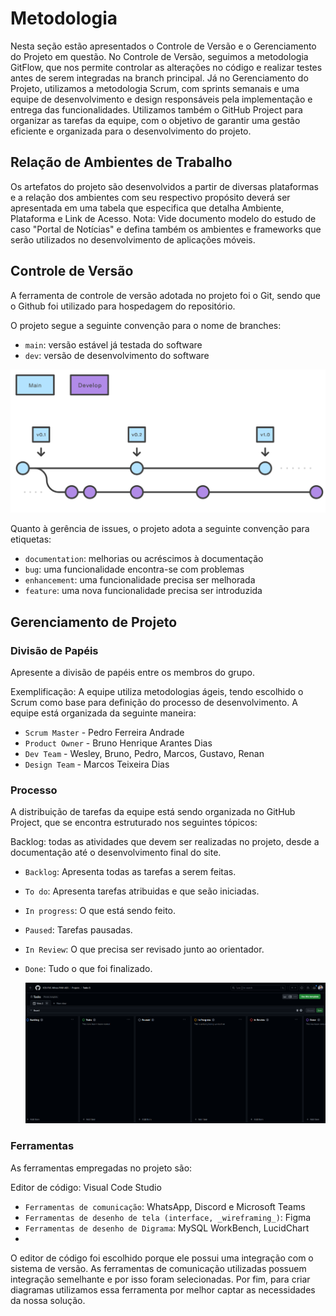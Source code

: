 
# Metodologia

Nesta seção estão apresentados o Controle de Versão e o Gerenciamento do Projeto em questão. No Controle de Versão, seguimos a metodologia GitFlow, que nos permite controlar as alterações no código e realizar testes antes de serem integradas na branch principal. Já no Gerenciamento do Projeto, utilizamos a metodologia Scrum, com sprints semanais e uma equipe de desenvolvimento e design responsáveis pela implementação e entrega das funcionalidades. Utilizamos também o GitHub Project para organizar as tarefas da equipe, com o objetivo de garantir uma gestão eficiente e organizada para o desenvolvimento do projeto.

## Relação de Ambientes de Trabalho

Os artefatos do projeto são desenvolvidos a partir de diversas plataformas e a relação dos ambientes com seu respectivo propósito deverá ser apresentada em uma tabela que especifica que detalha Ambiente, Plataforma e Link de Acesso. 
Nota: Vide documento modelo do estudo de caso "Portal de Notícias" e defina também os ambientes e frameworks que serão utilizados no desenvolvimento de aplicações móveis.

## Controle de Versão

A ferramenta de controle de versão adotada no projeto foi o Git, sendo que o Github foi utilizado para hospedagem do repositório.

O projeto segue a seguinte convenção para o nome de branches:

- `main`: versão estável já testada do software
- `dev`: versão de desenvolvimento do software
<img src="./img/gitflow.png">

Quanto à gerência de issues, o projeto adota a seguinte convenção para
etiquetas:

- `documentation`: melhorias ou acréscimos à documentação
- `bug`: uma funcionalidade encontra-se com problemas
- `enhancement`: uma funcionalidade precisa ser melhorada
- `feature`: uma nova funcionalidade precisa ser introduzida

## Gerenciamento de Projeto

### Divisão de Papéis

Apresente a divisão de papéis entre os membros do grupo.

Exemplificação: A equipe utiliza metodologias ágeis, tendo escolhido o Scrum como base para definição do processo de desenvolvimento. A equipe está organizada da seguinte maneira:
- `Scrum Master` - Pedro Ferreira Andrade
- `Product Owner` - Bruno Henrique Arantes Dias
- `Dev Team` - Wesley, Bruno, Pedro, Marcos, Gustavo, Renan
- `Design Team` - Marcos Teixeira Dias

### Processo

A distribuição de tarefas da equipe está sendo organizada no GitHub Project, que se encontra estruturado nos seguintes tópicos:

Backlog: todas as atividades que devem ser realizadas no projeto, desde a documentação até o desenvolvimento final do site.
- `Backlog`: Apresenta todas as tarefas a serem feitas.
- `To do`: Apresenta tarefas atribuidas e que seão iniciadas.
- `In progress`: O que está sendo feito.
- `Paused`: Tarefas pausadas.
- `In Review`: O que precisa ser revisado junto ao orientador.
- `Done`: Tudo o que foi finalizado.

  <img src="./img/Kanban_github.png">

### Ferramentas

As ferramentas empregadas no projeto são:

Editor de código: Visual Code Studio
- `Ferramentas de comunicação`: WhatsApp, Discord e Microsoft Teams
- `Ferramentas de desenho de tela (interface, _wireframing_)`: Figma
- `Ferramentas de desenho de Digrama`: MySQL WorkBench, LucidChart
- 
O editor de código foi escolhido porque ele possui uma integração com o sistema de versão. As ferramentas de comunicação utilizadas possuem integração semelhante e por isso foram selecionadas. Por fim, para criar diagramas utilizamos essa ferramenta por melhor captar as necessidades da nossa solução.
